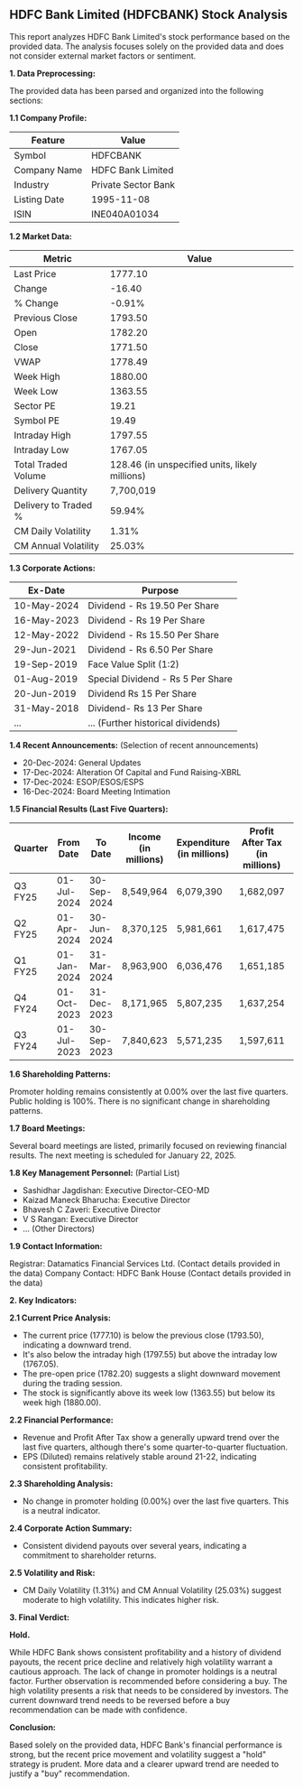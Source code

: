 ## HDFC Bank Limited (HDFCBANK) Stock Analysis

This report analyzes HDFC Bank Limited's stock performance based on the provided data.  The analysis focuses solely on the provided data and does not consider external market factors or sentiment.

**1. Data Preprocessing:**

The provided data has been parsed and organized into the following sections:

**1.1 Company Profile:**

| Feature          | Value                     |
|-----------------|--------------------------|
| Symbol           | HDFCBANK                  |
| Company Name     | HDFC Bank Limited         |
| Industry         | Private Sector Bank       |
| Listing Date     | 1995-11-08                |
| ISIN             | INE040A01034              |


**1.2 Market Data:**

| Metric                | Value      |
|-----------------------|------------|
| Last Price            | 1777.10    |
| Change                | -16.40     |
| % Change              | -0.91%     |
| Previous Close        | 1793.50    |
| Open                  | 1782.20    |
| Close                 | 1771.50    |
| VWAP                  | 1778.49    |
| Week High             | 1880.00    |
| Week Low              | 1363.55    |
| Sector PE             | 19.21      |
| Symbol PE             | 19.49      |
| Intraday High        | 1797.55    |
| Intraday Low         | 1767.05    |
| Total Traded Volume  | 128.46 (in unspecified units, likely millions) |
| Delivery Quantity     | 7,700,019  |
| Delivery to Traded % | 59.94%     |
| CM Daily Volatility   | 1.31%      |
| CM Annual Volatility  | 25.03%     |


**1.3 Corporate Actions:**

| Ex-Date      | Purpose                               |
|--------------|---------------------------------------|
| 10-May-2024  | Dividend - Rs 19.50 Per Share          |
| 16-May-2023  | Dividend - Rs 19 Per Share             |
| 12-May-2022  | Dividend - Rs 15.50 Per Share          |
| 29-Jun-2021  | Dividend - Rs 6.50 Per Share           |
| 19-Sep-2019  | Face Value Split (1:2)                 |
| 01-Aug-2019  | Special Dividend - Rs 5 Per Share      |
| 20-Jun-2019  | Dividend Rs 15 Per Share               |
| 31-May-2018  | Dividend- Rs 13 Per Share              |
| ...          | ... (Further historical dividends)     |


**1.4 Recent Announcements:** (Selection of recent announcements)

* 20-Dec-2024: General Updates
* 17-Dec-2024: Alteration Of Capital and Fund Raising-XBRL
* 17-Dec-2024: ESOP/ESOS/ESPS
* 16-Dec-2024: Board Meeting Intimation


**1.5 Financial Results (Last Five Quarters):**

| Quarter      | From Date    | To Date      | Income (in millions) | Expenditure (in millions) | Profit After Tax (in millions) | EPS (Diluted) |
|--------------|--------------|--------------|-----------------------|--------------------------|-------------------------------|---------------|
| Q3 FY25      | 01-Jul-2024  | 30-Sep-2024  | 8,549,964             | 6,079,390                 | 1,682,097                     | 22.08         |
| Q2 FY25      | 01-Apr-2024  | 30-Jun-2024  | 8,370,125             | 5,981,661                 | 1,617,475                     | 21.28         |
| Q1 FY25      | 01-Jan-2024  | 31-Mar-2024  | 8,963,900             | 6,036,476                 | 1,651,185                     | 21.74         |
| Q4 FY24      | 01-Oct-2023  | 31-Dec-2023  | 8,171,965             | 5,807,235                 | 1,637,254                     | 21.58         |
| Q3 FY24      | 01-Jul-2023  | 30-Sep-2023  | 7,840,623             | 5,571,235                 | 1,597,611                     | 21.13         |


**1.6 Shareholding Patterns:**

Promoter holding remains consistently at 0.00% over the last five quarters. Public holding is 100%.  There is no significant change in shareholding patterns.


**1.7 Board Meetings:**

Several board meetings are listed, primarily focused on reviewing financial results.  The next meeting is scheduled for January 22, 2025.


**1.8 Key Management Personnel:** (Partial List)

* Sashidhar Jagdishan: Executive Director-CEO-MD
* Kaizad Maneck Bharucha: Executive Director
* Bhavesh C Zaveri: Executive Director
* V S Rangan: Executive Director
* ... (Other Directors)


**1.9 Contact Information:**

Registrar: Datamatics Financial Services Ltd.  (Contact details provided in the data)
Company Contact: HDFC Bank House (Contact details provided in the data)


**2. Key Indicators:**

**2.1 Current Price Analysis:**

* The current price (1777.10) is below the previous close (1793.50), indicating a downward trend.
* It's also below the intraday high (1797.55) but above the intraday low (1767.05).
* The pre-open price (1782.20) suggests a slight downward movement during the trading session.
* The stock is significantly above its week low (1363.55) but below its week high (1880.00).

**2.2 Financial Performance:**

* Revenue and Profit After Tax show a generally upward trend over the last five quarters, although there's some quarter-to-quarter fluctuation.
* EPS (Diluted) remains relatively stable around 21-22, indicating consistent profitability.

**2.3 Shareholding Analysis:**

* No change in promoter holding (0.00%) over the last five quarters. This is a neutral indicator.

**2.4 Corporate Action Summary:**

* Consistent dividend payouts over several years, indicating a commitment to shareholder returns.

**2.5 Volatility and Risk:**

* CM Daily Volatility (1.31%) and CM Annual Volatility (25.03%) suggest moderate to high volatility.  This indicates higher risk.

**3. Final Verdict:**

**Hold.**

While HDFC Bank shows consistent profitability and a history of dividend payouts, the recent price decline and relatively high volatility warrant a cautious approach.  The lack of change in promoter holdings is a neutral factor.  Further observation is recommended before considering a buy.  The high volatility presents a risk that needs to be considered by investors.  The current downward trend needs to be reversed before a buy recommendation can be made with confidence.

**Conclusion:**

Based solely on the provided data, HDFC Bank's financial performance is strong, but the recent price movement and volatility suggest a "hold" strategy is prudent.  More data and a clearer upward trend are needed to justify a "buy" recommendation.
